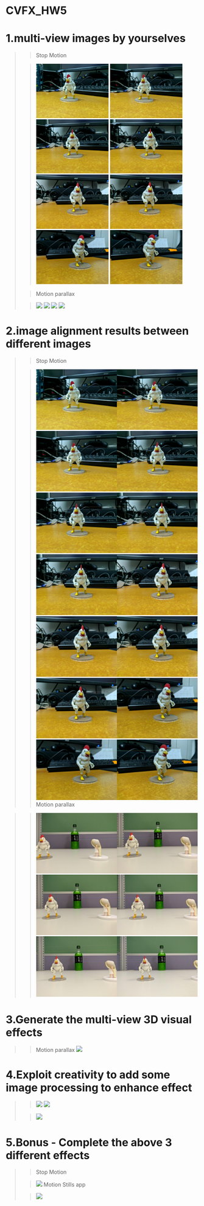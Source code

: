 # CVFX_HW5
  # 1.multi-view images by yourselves
  >> Stop Motion
  >
  >> <img width="190" src="G1.jpg"/>  <img width="190" src="G2.jpg"/>
  >> <img width="190" src="G3.jpg"/>  <img width="190" src="G4.jpg"/>
  >> <img width="190" src="G5.jpg"/>  <img width="190" src="G6.jpg"/>
  >> <img width="190" src="G7.jpg"/>  <img width="190" src="G8.jpg"/>
  >
  >> Motion parallax
  >
  >> <img width="190" src="GGG1.jpg"/>  <img width="190" src="GGG2.jpg"/>
  >> <img width="190" src="GGG3.jpg"/>  <img width="190" src="GGG4.jpg"/>
  # 2.image alignment results between different images
  >> Stop Motion
  >
  >> <img src="tryout.jpg"/>  <img src="tryout1.jpg"/>
  >> <img src="tryout2.jpg"/>  <img src="tryout3.jpg"/>
  >> <img src="tryout4.jpg"/>  <img src="tryout5.jpg"/>
  >> <img src="tryout6.jpg"/>
  >> Motion parallax
  >

  >> <img src="tryGGG1.jpg"/>
  >> <img src="tryGGG2.jpg"/>
  >> <img src="tryGGG3.jpg"/>




  # 3.Generate the multi-view 3D visual effects
  >> Motion parallax
  >> <img src="GGG1.gif"/>
  
  
  
  
  
  # 4.Exploit creativity to add some image processing to enhance effect 
  >> <img width="380" src="GGG1.jpg"/>  <img width="380" src="GGG1_V2.jpg"/>
  >
  >> <img src="GGG2.gif"/>




  # 5.Bonus - Complete the above 3 different effects
  >> Stop Motion
  >
  >> <img src="BAD3.gif"/>
  >>Motion Stills app
  >
  >> <img src="export.gif"/>
